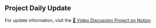 ## Project Daily Update

For update information, visit the [💫 Video Discussion Project on Notion](https://sunrise-dedication-a96.notion.site/Video-Discussion-Project-fb23b2d03d2042af953b98299c1206eb)
